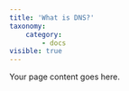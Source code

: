 ```yaml
---
title: 'What is DNS?'
taxonomy:
    category:
        - docs
visible: true
---
```


Your page content goes here.